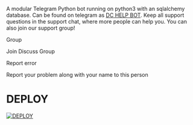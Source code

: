 A modular Telegram Python bot running on python3 with an sqlalchemy database.
Can be found on telegram as [DC HELP BOT](T.ME/DC_HELP_BOT).
Keep all support questions in the support chat, where more people can help you.
You can also join our support group!

Group

Join Discuss Group

Report error

Report your problem along with your name to this person

# DEPLOY
[![DEPLOY](https://www.herokucdn.com/deploy/button.svg)](https://heroku.com/deploy?template=https://github.com/thesanskariladka/noob-bot)

